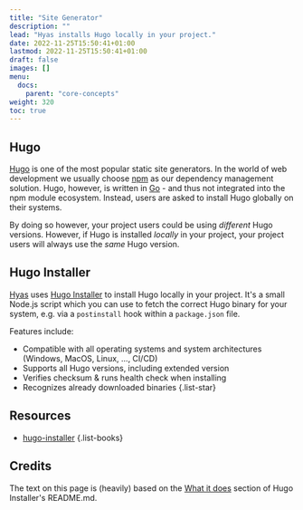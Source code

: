 ```yaml
---
title: "Site Generator"
description: ""
lead: "Hyas installs Hugo locally in your project."
date: 2022-11-25T15:50:41+01:00
lastmod: 2022-11-25T15:50:41+01:00
draft: false
images: []
menu:
  docs:
    parent: "core-concepts"
weight: 320
toc: true
---
```


## Hugo

[Hugo](https://gohugo.io/) is one of the most popular static site generators. In the world of web development we usually choose [npm](https://www.npmjs.com/) as our dependency management solution. Hugo, however, is written in [Go](https://go.dev/) - and thus not integrated into the npm module ecosystem. Instead, users are asked to install Hugo globally on their systems.

By doing so however, your project users could be using _different_ Hugo versions. However, if Hugo is installed _locally_ in your project, your project users will always use the _same_ Hugo version.

## Hugo Installer

[Hyas](https://github.com/h-enk/hyas) uses [Hugo Installer](https://github.com/dominique-mueller/hugo-installer) to install Hugo locally in your project. It's a small Node.js script which you can use to fetch the correct Hugo binary for your system, e.g. via a `postinstall` hook within a `package.json` file.

Features include:

- Compatible with all operating systems and system architectures (Windows, MacOS, Linux, ..., CI/CD)
- Supports all Hugo versions, including extended version
- Verifies checksum & runs health check when installing
- Recognizes already downloaded binaries
{.list-star}

## Resources

- [hugo-installer](https://github.com/dominique-mueller/hugo-installer)
{.list-books}

## Credits

The text on this page is (heavily) based on the [What it does](https://github.com/dominique-mueller/hugo-installer#what-it-does) section of Hugo Installer's README.md.
